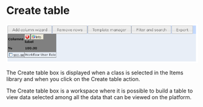 <!--
parent: 'Manage Roles'
created_at: '2012-04-18 17:03:22'
updated_at: '2013-03-13 14:34:54'
authors:
    - 'Jérôme Bogaerts'
contributors:
    - 'Sophie Doublet'
tags:
    - 'Manage Roles'
-->

Create table
============

![](../resources/roles-createtable.png)

The Create table box is displayed when a class is selected in the Items library and when you click on the Create table action.

The Create table box is a workspace where it is possible to build a table to view data selected among all the data that can be viewed on the platform.


